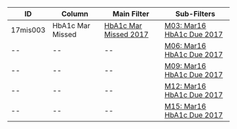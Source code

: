 ID | Column | Main Filter | Sub-Filters | 
-- | ------ | -------| -----------|
17mis003| HbA1c Mar Missed | [HbA1c Mar Missed 2017](https://github.com/Edward-Yao31/Salud-Y-Vida-Report/blob/2017-Salud-Y-Vida-Report/main-filters/missed/HbA1c%20Mar%20Missed%202017) | [M03: Mar16 HbA1c Due 2017](https://github.com/Edward-Yao31/Salud-Y-Vida-Report/blob/2017-Salud-Y-Vida-Report/sub-filters/missed/M03:%20Mar16%20HbA1c%20Due%202017)| 
-- |-- |-- |[M06: Mar16 HbA1c Due 2017](https://github.com/Edward-Yao31/Salud-Y-Vida-Report/blob/2017-Salud-Y-Vida-Report/sub-filters/missed/M06:%20Mar16%20HbA1c%20Due%202017)|
-- |-- |-- |[M09: Mar16 HbA1c Due 2017](https://github.com/Edward-Yao31/Salud-Y-Vida-Report/blob/2017-Salud-Y-Vida-Report/sub-filters/missed/M09:%20Mar16%20HbA1c%20Due%202017)| 
-- |-- |-- |[M12: Mar16 HbA1c Due 2017](https://github.com/Edward-Yao31/Salud-Y-Vida-Report/blob/2017-Salud-Y-Vida-Report/sub-filters/missed/M12:%20Mar16%20HbA1c%20Due%202017)|
-- |-- |-- |[M15: Mar16 HbA1c Due 2017](https://github.com/Edward-Yao31/Salud-Y-Vida-Report/blob/2017-Salud-Y-Vida-Report/sub-filters/missed/M15:%20Mar16%20HbA1c%20Due%202017)|
